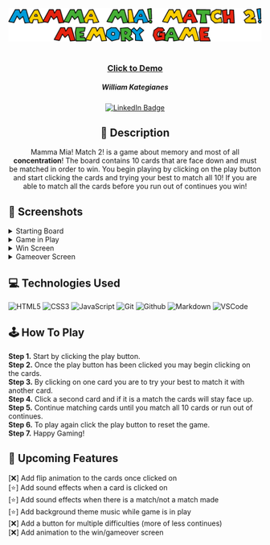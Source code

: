 <div>
<img src="https://github.com/wKategianes/Mamma-Mia--Match-2/blob/main/imgs/Mamma%20Mia!%20Match%202.png?raw=true">
</div>

#

 <div id="description" align="center">
      
 ### <a href="https://wkategianes.github.io/Mamma-Mia--Match-2/" target="_blank">Click to Demo</a>

      
  ##### William Kategianes

  [![LinkedIn Badge](https://img.shields.io/badge/-@wKategianes-blue?style=flat&logo=Linkedin&logoColor=black)](https://www.linkedin.com/in/wkategianes/)

  ## :pencil: Description

Mamma Mia! Match 2! is a game about memory and most of all **concentration**! The board contains 10 cards that are face down and must be
matched in order to win. You begin playing by clicking on the play button and start clicking the cards and trying your best to match all 10! 
If you are able to match all the cards before you run out of continues you win!

 </div>
  
 <div id="document" align="left">
  

  ## :camera_flash: Screenshots 

<details><summary>Starting Board</summary><img src="https://user-images.githubusercontent.com/31415907/214911908-9ca6a674-24db-46c0-af42-4a24bbd236e1.png"></img></details>

<details><summary>Game in Play</summary><img src="https://user-images.githubusercontent.com/31415907/214912448-fd13efba-d9e5-4456-afde-305c546d6c91.png"></img></details>

<details><summary>Win Screen</summary><img src="https://user-images.githubusercontent.com/31415907/214913024-68f0d6bb-72ac-47c8-ac70-54a39a1dd251.png"></img></details>

<details><summary>Gameover Screen</summary><img src="https://user-images.githubusercontent.com/31415907/214913099-a4d31998-df1f-4e55-9f89-5fcc7a3c50ed.png"></img></details>

## :computer: Technologies Used
  ![HTML5](https://img.shields.io/badge/-HTML5-05122A?style=flat&logo=html5)
    ![CSS3](https://img.shields.io/badge/-CSS-05122A?style=flat&logo=css3)
      ![JavaScript](https://img.shields.io/badge/-JavaScript-05122A?style=flat&logo=javascript)
        ![Git](https://img.shields.io/badge/-Git-05122A?style=flat&logo=git)
          ![Github](https://img.shields.io/badge/-GitHub-05122A?style=flat&logo=github)
            ![Markdown](https://img.shields.io/badge/-Markdown-05122A?style=flat&logo=markdown)
              ![VSCode](https://img.shields.io/badge/-VS_Code-05122A?style=flat&logo=visualstudio)
             
## :joystick: How To Play
<strong>Step 1.</strong> Start by clicking the play button.<br>
<strong>Step 2.</strong> Once the play button has been clicked you may begin clicking on the cards.<br>
<strong>Step 3.</strong> By clicking on one card you are to try your best to match it with another card.<br>
<strong>Step 4.</strong> Click a second card and if it is a match the cards will stay face up.<br>
<strong>Step 5.</strong> Continue matching cards until you match all 10 cards or run out of continues.<br>
<strong>Step 6.</strong> To play again click the play button to reset the game.<br>
<strong>Step 7.</strong> Happy Gaming!

## :ice_cube: Upcoming Features

[:x:] Add flip animation to the cards once clicked on<br>
[:star:] Add sound effects when a card is clicked on<br>
[:star:] Add sound effects when there is a match/not a match made<br>
[:star:] Add background theme music while game is in play<br>
[:x:] Add a button for multiple difficulties (more of less continues)<br>
[:x:] Add animation to the win/gameover screen
</div>

